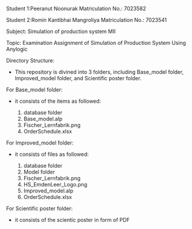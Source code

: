 Student 1:Peeranut Noonurak 
Matriculation No.: 7023582

Student 2:Romin Kantibhai Mangroliya 
Matriculation No.: 7023541

Subject: Simulation of production system MII

Topic: Examination Assignment of Simulation of Production System Using Anylogic

Directory Structure:

- This repository is divined into 3 folders, including Base_model folder, Improved_model folder, and Scientific poster folder.


For Base_model folder: 

- it consists of the items as followed:
    
    1. database folder
    2. Base_model.alp
    3. Fischer_Lernfabrik.png
    4. OrderSchedule.xlsx

For Improved_model folder:

- it consists of files as followed:

    1. database folder
    2. Model folder
    3. Fischer_Lernfabrik.png
    4. HS_EmdenLeer_Logo.png
    5. Improved_model.alp
    6. OrderSchedule.xlsx

For Scientific poster folder:

- it consists of the scientic poster in form of PDF